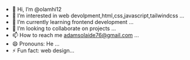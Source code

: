- 👋 Hi, I’m @olamhi12
- 👀 I’m interested in web devolpment,html,css,javascript,tailwindcss ...
- 🌱 I’m currently learning frontend development ...
- 💞️ I’m looking to collaborate on projects ...
- 📫 How to reach me adamsolaide76@gmail.com ...
- 😄 Pronouns: He ...
- ⚡ Fun fact: web design...

<!---
olamhi12/olamhi12 is a ✨ special ✨ repository because its `README.md` (this file) appears on your GitHub profile.
You can click the Preview link to take a look at your changes.
--->
